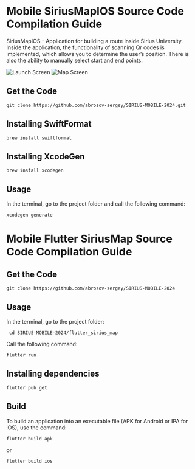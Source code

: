 # Mobile SiriusMapIOS Source Code Compilation Guide

SiriusMapIOS - Application for building a route inside Sirius University. Inside the application, the functionality of scanning Qr codes is implemented, 
which allows you to determine the user’s position. There is also the ability to manually select start and end points.

![Launch Screen](https://i.ibb.co/PmKhq5F/Launch-Screen-Screenshot.png) ![Map Screen](https://i.ibb.co/TWG5GFh/Map-Screen-Screenshot.png)

## Get the Code

```
git clone https://github.com/abrosov-sergey/SIRIUS-MOBILE-2024.git
```

## Installing SwiftFormat

```
brew install swiftformat
```

## Installing XcodeGen

```
brew install xcodegen
```

## Usage

In the terminal, go to the project folder and call the following command:

```
xcodegen generate
```

# Mobile Flutter SiriusMap Source Code Compilation Guide

## Get the Code

```
git clone https://github.com/abrosov-sergey/SIRIUS-MOBILE-2024
```

## Usage

In the terminal, go to the project folder:

```
 cd SIRIUS-MOBILE-2024/flutter_sirius_map
```


Call the following command:

```
flutter run
```

## Installing dependencies

```
flutter pub get
```


## Build 

To build an application into an executable file (APK for Android or IPA for iOS), use the command:

```
flutter build apk
```

or

```
flutter build ios
```
